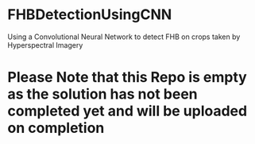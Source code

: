 # FHBDetectionUsingCNN
Using a Convolutional Neural Network to detect FHB on crops taken by Hyperspectral Imagery


# Please Note that this Repo is empty as the solution has not been completed yet and will be uploaded on completion
